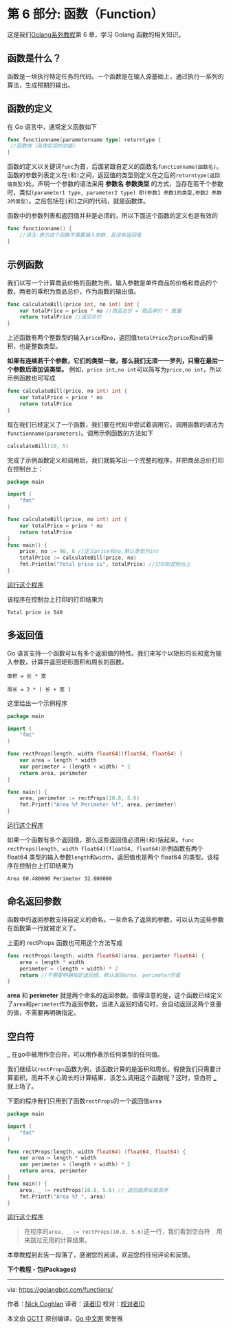 
# 第 6 部分: 函数（Function）

这是我们[Golang系列教程](https://golangbot.com/learn-golang-series/)第 6 章，学习 Golang 函数的相关知识。

## 函数是什么？
函数是一块执行特定任务的代码。一个函数是在输入源基础上，通过执行一系列的算法，生成预期的输出。

## 函数的定义
在 Go 语言中，通常定义函数如下

```go
func functionname(parametername type) returntype {  
 //函数体（具体实现的功能）
}
```

函数的定义以关键词`func`为首，后面紧跟自定义的函数名`functionname(函数名)`。函数的参数列表定义在`(`和`)`之间，返回值的类型则定义在之后的`returntype(返回值类型)`处。声明一个参数的语法采用 **参数名** **参数类型** 的方式，当存在若干个参数时，类似`(parameter1 type, parameter2 type) 即(参数1 参数1的类型,参数2 参数2的类型)`。之后包括在`{`和`}`之间的代码，就是函数体。

函数中的参数列表和返回值并非是必须的，所以下面这个函数的定义也是有效的

```go
func functionname() {  
	//译注:表示这个函数不需要输入参数，且没有返回值
}
```

## 示例函数
我们以写一个计算商品价格的函数为例，输入参数是单件商品的价格和商品的个数，两者的乘积为商品总价，作为函数的输出值。

```go
func calculateBill(price int, no int) int {  
    var totalPrice = price * no //商品总价 = 商品单价 * 数量
    return totalPrice //返回总价
}
```
上述函数有两个整数型的输入`price`和`no`，返回值`totalPrice`为`price`和`no`的乘积，也是整数类型。

**如果有连续若干个参数，它们的类型一致，那么我们无须一一罗列，只需在最后一个参数后添加该类型。** 例如，`price int,no int`可以简写为`price,no int`，所以示例函数也可写成

```go
func calculateBill(price, no int) int {  
    var totalPrice = price * no
    return totalPrice
}
```

现在我们已经定义了一个函数，我们要在代码中尝试着调用它。调用函数的语法为`functionname(parameters)`。调用示例函数的方法如下

```go
calculateBill(10, 5)
```

完成了示例函数定义和调用后，我们就能写出一个完整的程序，并把商品总价打印在控制台上：

```go
package main

import (  
    "fmt"
)

func calculateBill(price, no int) int {  
    var totalPrice = price * no
    return totalPrice
}
func main() {  
    price, no := 90, 6 //定义price和no,默认类型为int
    totalPrice := calculateBill(price, no)
    fmt.Println("Total price is", totalPrice) //打印到控制台上
}
```

[运行这个程序](https://play.golang.org/p/YJlW3g-VZH)

该程序在控制台上打印的打印结果为

```
Total price is 540
```

## 多返回值
Go 语言支持一个函数可以有多个返回值的特性。我们来写个以矩形的长和宽为输入参数，计算并返回矩形面积和周长的函数。

`面积 = 长 * 宽`

`周长 = 2 * ( 长 + 宽 )`

这里给出一个示例程序

```go
package main

import (  
    "fmt"
)

func rectProps(length, width float64)(float64, float64) {  
    var area = length * width
    var perimeter = (length + width) * 2
    return area, perimeter
}

func main() {  
    area, perimeter := rectProps(10.8, 5.6)
    fmt.Printf("Area %f Perimeter %f", area, perimeter) 
}
```

[运行这个程序](https://play.golang.org/p/qAftE_yke_)

如果一个函数有多个返回值，那么这些返回值必须用`(`和`)`括起来。`func rectProps(length, width float64)(float64, float64)`示例函数有两个 float64 类型的输入参数`length`和`width`，返回值也是两个 float64 的类型。该程序在控制台上打印结果为

```
Area 60.480000 Perimeter 32.800000
```

## 命名返回参数
函数中的返回参数支持自定义的命名。一旦命名了返回的参数，可以认为这些参数在函数第一行就被定义了。

上面的 rectProps 函数也可用这个方法写成

```go
func rectProps(length, width float64)(area, perimeter float64) {  
    area = length * width
    perimeter = (length + width) * 2
    return //不需要明确指定返回值，默认返回area, perimeter的值
}
```

**area** 和 **perimeter** 就是两个命名的返回参数。值得注意的是，这个函数已经定义了`area`和`perimeter`作为返回参数，当进入返回的语句时，会自动返回这两个变量的值，不需要再明确指定。

## 空白符

**_** 在go中被用作空白符，可以用作表示任何类型的任何值。

我们继续以`rectProps`函数为例，该函数计算的是面积和周长。假使我们只需要计算面积，而并不关心周长的计算结果，该怎么调用这个函数呢？这时，空白符 **_** 就上场了。

下面的程序我们只用到了函数`rectProps`的一个返回值`area`

```go
package main

import (  
    "fmt"
)

func rectProps(length, width float64) (float64, float64) {  
    var area = length * width
    var perimeter = (length + width) * 2
    return area, perimeter
}
func main() {  
    area, _ := rectProps(10.8, 5.6) // 返回值周长被丢弃
    fmt.Printf("Area %f ", area)
}
```

[运行这个程序](https://play.golang.org/p/IkugSH1jIt)

> 在程序的`area, _ := rectProps(10.8, 5.6)`这一行，我们看到空白符 `_` 用来跳过无用的计算结果。

本章教程到此告一段落了，感谢您的阅读，欢迎您的任何评论和反馈。

**下个教程 - 包(Packages)**

-------
via: https://golangbot.com/functions/

作者：[Nick Coghlan](https://golangbot.com/about/)
译者：[译者ID](https://github.com/Junedayday)
校对：[校对者ID](https://github.com/校对者ID)

本文由 [GCTT](https://github.com/studygolang/GCTT) 原创编译，[Go 中文网](https://studygolang.com/) 荣誉推
